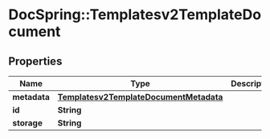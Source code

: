 # DocSpring::Templatesv2TemplateDocument

## Properties
Name | Type | Description | Notes
------------ | ------------- | ------------- | -------------
**metadata** | [**Templatesv2TemplateDocumentMetadata**](Templatesv2TemplateDocumentMetadata.md) |  | [optional] 
**id** | **String** |  | [optional] 
**storage** | **String** |  | [optional] 


